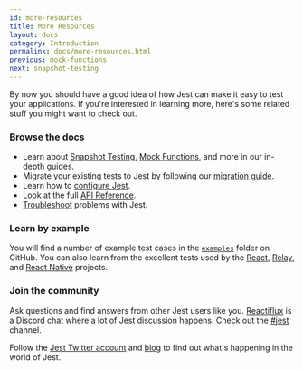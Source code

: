 ```yaml
---
id: more-resources
title: More Resources
layout: docs
category: Introduction
permalink: docs/more-resources.html
previous: mock-functions
next: snapshot-testing
---
```


By now you should have a good idea of how Jest can make it easy to test your applications. If you're interested in learning more, here's some related stuff you might want to check out.

### Browse the docs

- Learn about [Snapshot Testing](/jest/docs/snapshot-testing.html), [Mock Functions](/jest/docs/mock-functions.html), and more in our in-depth guides.
- Migrate your existing tests to Jest by following our [migration guide](https://facebook.github.io/jest/docs/migration-guide.html).
- Learn how to [configure Jest](/jest/docs/configuration.html).
- Look at the full [API Reference](/jest/docs/api.html).
- [Troubleshoot](/jest/docs/troubleshooting.html) problems with Jest.

### Learn by example

You will find a number of example test cases in the [`examples`](https://github.com/facebook/jest/tree/master/examples) folder on GitHub. You can also learn from the excellent tests used by the [React](https://github.com/facebook/react/tree/master/src/renderers/shared/stack/reconciler/__tests__), [Relay](https://github.com/facebook/relay/tree/master/src/container/__tests__), and [React Native](https://github.com/facebook/react-native/tree/master/Libraries/Animated/src/__tests__) projects.

### Join the community

Ask questions and find answers from other Jest users like you. [Reactiflux](http://www.reactiflux.com/) is a Discord chat where a lot of Jest discussion happens. Check out the [#jest](https://discordapp.com/channels/102860784329052160/103622435865104384) channel.

Follow the [Jest Twitter account](https://twitter.com/fbjest) and [blog](/jest/blog/) to find out what's happening in the world of Jest.
